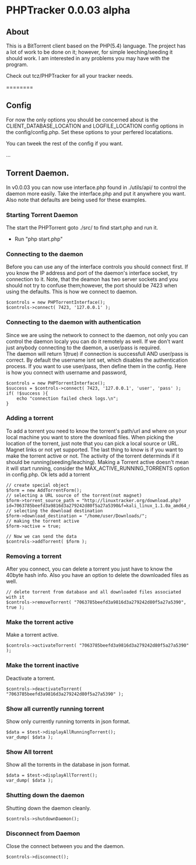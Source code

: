 # PHPTracker 0.0.03 alpha

## About

This is a BitTorrent client based on the PHP(5.4) language.
The project has a lot of work to be done on it; however, for
simple leeching/seeding it should work. I am interested in any
problems you may have with the program.

Check out tcz/PHPTracker for all your tracker needs.

========

## Config

For now the only options you should be concerned about is the 
CLIENT_DATABASE_LOCATION and LOGFILE_LOCATION config options in the config/config.php.
Set these options to your perfered locatations.

You can tweek the rest of the config if you want.

...

## Torrent Daemon.

In v0.0.03 you can now use interface.php found in ./utils/api/ to control the daemon more easily.
Take the interface.php and put it anywhere you want. Also note that defaults are being used for
these examples.

### Starting Torrent Daemon

The start the PHPTorrent goto ./src/ to find start.php and run it.

* Run "php start.php"

### Connecting to the daemon

Before you can use any of the interface controls you should connect first.
If you know the IP address and port of the daemon's interface socket, 
try connection to it. Note, that the deamon has two server sockets
and you should not try to confuse them;however, the port should be 
7423 when using the defaults. This is how we connect to daemon.

```
$controls = new PHPTorrentInterface();
$controls->connect( 7423, '127.0.0.1' );
```

### Connecting to the daemon with authentication

Since we are using the network to connect to the daemon, not only you can 
control the daemon localy you can do it remotely as well. If we don't
want just anybody connecting to the daemon, a user/pass is required.     
The daemon will return 1(true) if connection is successfull AND 
user/pass is correct. By default the username isnt set, 
which disables the authentication process. If you want
to use user/pass, then define them in the config. Here is how
you connect with username and password, 

```
$controls = new PHPTorrentInterface();
$success = $controls->connect( 7423, '127.0.0.1', 'user', 'pass' );
if( !$success ){
    echo "connection failed check logs.\n";
}
```

### Adding a torrent

To add a torrent you need to know the torrent's path/url 
and where on your local machine you want to store the download files.
When picking the location of the torrent, just note that you can pick 
a local source or URL. Magnet links or not yet supported. The last thing 
to know is if you want to make the torrent active or not. The activity of 
the torrent determinds if it should be running(seeding/leaching).
Making a Torrent active doesn't mean it will start running, 
consider the MAX_ACTIVE_RUNNING_TORRENTS option in config.php.
Ok lets add a torrent

```
// create special object 
$form = new AddTorrentForm();
// selecting a URL source of the torrent(not magnet)
$form->torrent_source_path = "http://linuxtracker.org/download.php?id=7063785beefd3a9816d3a279242d80f5a27a5390&f=kali_linux_1.1.0a_amd64_mini.torrent&key=6c2d037a";
// selecting the download destination
$form->download_destination = "/home/user/Downloads/";
// making the torrent active
$form->active = true;

// Now we can send the data
$controls->addTorrent( $form );
```

### Removing a torrent

After you connect, you can delete a torrent you just have to
know the 40byte hash info. Also you have an option 
to delete the downloaded files as well.

```
// delete torrent from database and all downloaded files associated with it
$controls->removeTorrent( "7063785beefd3a9816d3a279242d80f5a27a5390", true );
```

### Make the torrent active

Make a torrent active.

```
$controls->activateTorrent( "7063785beefd3a9816d3a279242d80f5a27a5390" );
```

### Make the torrent inactive

Deactivate a torrent.

```
$controls->deactivateTorrent( "7063785beefd3a9816d3a279242d80f5a27a5390" );
```

### Show all currently running torrent

Show only currently running torrents in json format.

```
$data = $test->displayAllRunningTorrent();
var_dump( $data );
```

### Show All torrent

Show all the torrents in the database in json format.

```
$data = $test->displayAllTorrent();
var_dump( $data );
```

### Shutting down the daemon

Shutting down the daemon cleanly.

```
$controls->shutdownDaemon();
```

### Disconnect from Daemon

Close the connect between you and the daemon.

```
$controls->disconnect();
```


















